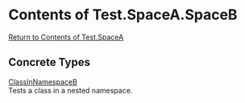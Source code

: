 # Contents of Test.SpaceA.SpaceB

[Return to Contents of Test.SpaceA](TableOfContents.Test.SpaceA.md)

## Concrete Types

[ClassInNamespaceB](Test.SpaceA.SpaceB.ClassInNamespaceB.md)  
Tests a class in a nested namespace.  
  
  

